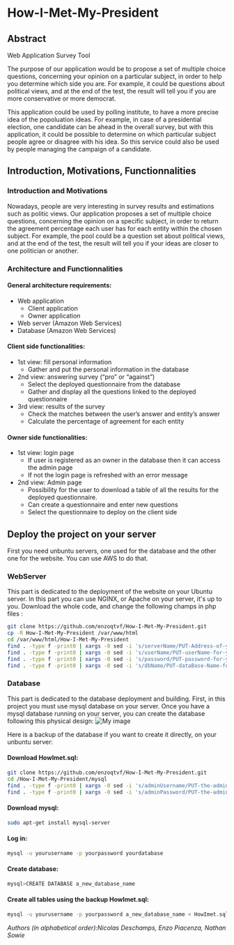 # How-I-Met-My-President

## Abstract
Web Application Survey Tool

The purpose of our application would be to propose a set of multiple choice questions, concerning your opinion on a particular subject, in order to help you determine which side you are. For example, it could be questions about political views, and at the end of the test, the result will tell you if you are more conservative or more democrat.

This application could be used by polling institute, to have a more precise idea of the popoluation ideas. For example, in case of a  presidential election, one candidate can be ahead in the overall survey, but with this application, it could be possible to determine on which particular subject people agree or disagree with his idea. So this service could also be used by people managing the campaign of a candidate.
## Introduction, Motivations, Functionnalities
### Introduction and Motivations
Nowadays, people are very interesting in survey results and estimations such as politic views. Our application proposes a set of multiple choice questions, concerning the opinion on a specific subject, in order to return the agreement percentage each user has for each entity within the chosen subject. For example, the pool could be a question set about political views, and at the end of the test, the result will tell you if your ideas are closer to one politician or another.
### Architecture and Functionnalities
#### General architecture requirements:
  * Web application
    *	Client application
    *	Owner application
  *	Web server (Amazon Web Services)
  *	Database (Amazon Web Services)

#### Client side functionalities:
  *	1st view: fill personal information
    *	Gather and put the personal information in the database
  *	2nd view: answering survey (“pro” or “against”)
    *	Select the deployed questionnaire from the database
    *	Gather and display all the questions linked to the deployed questionnaire
  * 3rd view: results of the survey
    * Check the matches between the user’s answer and entity’s answer
    *	Calculate the percentage of agreement for each entity

#### Owner side functionalities:
  *	1st view: login page
    *	If user is registered as an owner in the database then it can access the admin page
    *	If not the login page is refreshed with an error message
  *	2nd view: Admin page
    *	Possibility for the user to download a table of all the results for the deployed questionnaire.
    * Can create a questionnaire and enter new questions
    *	Select the questionnaire to deploy on the client side


## Deploy the project on your server

First you need unbuntu servers, one used for the database and the other one for the website. You can use AWS to do that.

### WebServer
This part is dedicated to the deployment of the website on your Ubuntu server.
In this part you can use NGINX, or Apache on your server, it's up to you. 
Download the whole code, and change the following champs in php files : 

```bash
git clone https://github.com/enzoqtvf/How-I-Met-My-President.git
cp -R How-I-Met-My-President /var/www/html
cd /var/www/html/How-I-Met-My-President
find . -type f -print0 | xargs -0 sed -i 's/serverName/PUT-Address-of-your-DatabaseServer-HERE/g'
find . -type f -print0 | xargs -0 sed -i 's/userName/PUT-userName-for-your-Database-HERE/g'
find . -type f -print0 | xargs -0 sed -i 's/password/PUT-password-for-your-Database-HERE/g'
find . -type f -print0 | xargs -0 sed -i 's/dbName/PUT-dataBase-Name-for-your-Database-HERE/g'
```

### Database
This part is dedicated to the database deployment and building. 
First, in this project you must use mysql database on your server. Once you have a mysql database running on your server,
you can create the database following this physical design:
![My image](https://github.com/enzoqtvf/How-I-Met-My-President/blob/master/imgs/physical_design.png)

Here is a backup of the database if you want to create it directly, on your unbuntu server:
#### Download HowImet.sql:
```bash
git clone https://github.com/enzoqtvf/How-I-Met-My-President.git
cd /How-I-Met-My-President/mysql
find . -type f -print0 | xargs -0 sed -i 's/adminUsername/PUT-the-admin-userName-you-want-HERE/g'
find . -type f -print0 | xargs -0 sed -i 's/adminPassword/PUT-the-admin-password-you-want-HERE/g'
```
#### Download mysql:
```bash
sudo apt-get install mysql-server
```
#### Log in:
```bash
mysql -u yourusername -p yourpassword yourdatabase
```
#### Create database:
```bash
mysql>CREATE DATABASE a_new_database_name
```
#### Create all tables using the backup HowImet.sql:
```bash
mysql -u yourusername -p yourpassword a_new_database_name < HowImet.sql
```




*Authors (in alphabetical order):Nicolas Deschamps, Enzo Piacenza, Nathan Sowie*
